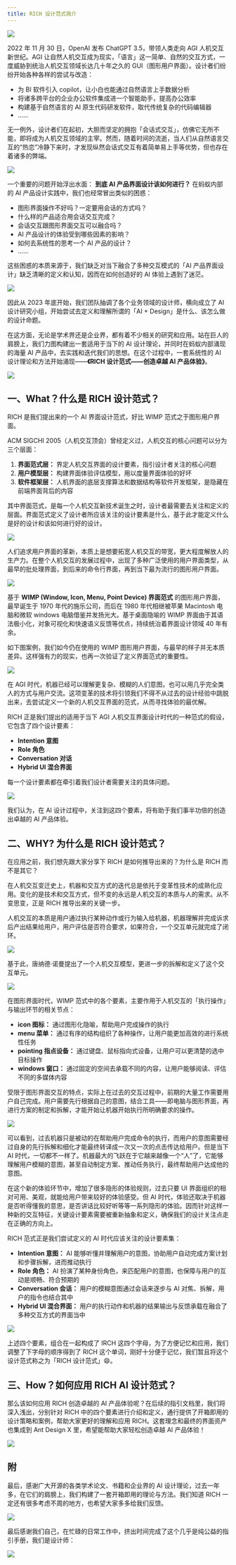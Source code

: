 ```yaml
---
title: RICH 设计范式简介
---
```


![](https://mdn.alipayobjects.com/huamei_iwk9zp/afts/img/A*31g-RpB6F6UAAAAAAAAAAAAADgCCAQ/fmt.webp)

2022 年 11 月 30 日，OpenAI 发布 ChatGPT 3.5，带领人类走向 AGI 人机交互新世纪。AGI 让自然人机交互成为现实，「语言」这一简单、自然的交互方式，一度威胁到统治人机交互领域长达几十年之久的 GUI（图形用户界面）。设计者们纷纷开始各种各样的尝试与改造：

- 为 BI 软件引入 copilot，让小白也能通过自然语言上手数据分析
- 将诸多跨平台的企业办公软件集成进一个智能助手，提高办公效率
- 构建基于自然语言的 AI 原生代码研发软件，取代传统复杂的代码编辑器
- ……

无一例外，设计者们在起初，大胆而坚定的拥抱「会话式交互」，仿佛它无所不能，即将成为人机交互领域的主宰。然而，随着时间的流逝，当人们从自然语言交互的“热恋”冷静下来时，才发现纵然会话式交互有着简单易上手等优势，但也存在着诸多的弊端。

![](https://mdn.alipayobjects.com/huamei_iwk9zp/afts/img/A*RWo-R660OAoAAAAAAAAAAAAADgCCAQ/fmt.webp)

一个重要的问题开始浮出水面： **到底 AI 产品界面设计该如何进行？** 在蚂蚁内部的 AI 产品设计实践中，我们也经常冒出类似的困惑：

- 图形界面操作不好吗？一定要用会话的方式吗？
- 什么样的产品适合用会话交互完成？
- 会话交互跟图形界面交互可以融合吗？
- AI 产品设计的体验受到哪些因素的影响？
- 如何去系统性的思考一个 AI 产品的设计？
- ……

这些困惑的本质来源于，我们缺乏对当下融合了多种交互模式的「AI 产品界面设计」缺乏清晰的定义和认知，因而在如何创造好的 AI 体验上遇到了迷茫。

![](https://mdn.alipayobjects.com/huamei_iwk9zp/afts/img/A*5I5RRLM5N3kAAAAAAAAAAAAADgCCAQ/fmt.webp)

因此从 2023 年底开始，我们团队抽调了各个业务领域的设计师，横向成立了 AI 设计研究小组，开始尝试去定义和理解所谓的「AI + Design」是什么、该怎么做的设计命题。

在这方面，无论是学术界还是企业界，都有着不少相关的研究和应用。站在巨人的肩膀上，我们力图构建出一套适用于当下的 AI 设计理论，并同时在蚂蚁内部涌现的海量 AI 产品中，去实践和迭代我们的思想。在这个过程中，一套系统性的 AI 设计理论和方法开始涌现——**《RICH 设计范式——创造卓越 AI 产品体验》**。

![](https://mdn.alipayobjects.com/huamei_iwk9zp/afts/img/A*kMJkQLqIftsAAAAAAAAAAAAADgCCAQ/fmt.webp)

## 一、What？什么是 RICH 设计范式？

RICH 是我们提出来的一个 AI 界面设计范式，好比 WIMP 范式之于图形用户界面。

ACM SIGCHI 2005（人机交互顶会）曾经定义过，人机交互的核心问题可以分为三个层面：

1. **界面范式层：** 界定人机交互界面的设计要素，指引设计者关注的核心问题
2. **用户模型层：** 构建界面体验评估模型，用以度量界面体验的好坏
3. **软件框架层：** 人机界面的底层支撑算法和数据结构等软件开发框架，是隐藏在前端界面背后的内容

其中界面范式，是每一个人机交互新技术诞生之时，设计者最需要去关注和定义的层面。界面范式定义了设计者所应该关注的设计要素是什么，基于此才能定义什么是好的设计和该如何进行好的设计。

![](https://mdn.alipayobjects.com/huamei_iwk9zp/afts/img/A*g2WzS7qPuTcAAAAAAAAAAAAADgCCAQ/fmt.webp)

人们追求用户界面的革新，本质上是想要拓宽人机交互的带宽，更大程度解放人的生产力。在整个人机交互的发展过程中，出现了多种广泛使用的用户界面类型，从最早的批处理界面，到后来的命令行界面，再到当下最为流行的图形用户界面。

![](https://mdn.alipayobjects.com/huamei_iwk9zp/afts/img/A*cXCbRJO2Rl4AAAAAAAAAAAAADgCCAQ/fmt.webp)

基于 **WIMP (Window, Icon, Menu, Point Device) 界面范式** 的图形用户界面，最早诞生于 1970 年代的施乐公司，而后在 1980 年代相继被苹果 Macintosh 电脑和微软 windows 电脑借鉴并发扬光大。基于桌面隐喻的 WIMP 界面由于其语法极小化，对象可视化和快速语义反馈等优点，持续统治着界面设计领域 40 年有余。

如下图案例，我们如今仍在使用的 WIMP 图形用户界面，与最早的样子并无本质差异。这样强有力的现实，也再一次验证了定义界面范式的重要性。

![](https://mdn.alipayobjects.com/huamei_iwk9zp/afts/img/A*bSY2T5wecoEAAAAAAAAAAAAADgCCAQ/fmt.webp)

在 AGI 时代，机器已经可以理解更复杂、模糊的人们意图，也可以用几乎完全类人的方式与用户交流。这项变革的技术将引领我们不得不从过去的设计经验中跳脱出来，去尝试定义一个新的人机交互界面的范式，从而寻找体验的最优解。

RICH 正是我们提出的适用于当下 AGI 人机交互界面设计时代的一种范式的假设，它包含了四个设计要素：

- **Intention 意图**
- **Role 角色**
- **Conversation 对话**
- **Hybrid UI 混合界面**

每一个设计要素都在牵引着我们设计者需要关注的具体问题。

![](https://mdn.alipayobjects.com/huamei_iwk9zp/afts/img/A*6_m8SbyOmlYAAAAAAAAAAAAADgCCAQ/fmt.webp)

我们认为，在 AI 设计过程中，关注到这四个要素，将有助于我们事半功倍的创造出卓越的 AI 产品体验。

## 二、WHY? 为什么是 RICH 设计范式？

在应用之前，我们想先跟大家分享下 RICH 是如何推导出来的？为什么是 RICH 而不是其它？

在人机交互变迁史上，机器和交互方式的迭代总是依托于变革性技术的成熟化应用。变化的是技术和交互方式，但不变的永远是人机交互的本质与人的需求。从不变思变，正是 RICH 推导出来的关键一步。

人机交互的本质是用户通过执行某种动作或行为输入给机器，机器理解并完成诉求后产出结果给用户，用户评估是否符合要求，如果符合，一个交互单元就完成了闭环。

![](https://mdn.alipayobjects.com/huamei_iwk9zp/afts/img/A*bokiToyWY0QAAAAAAAAAAAAADgCCAQ/fmt.webp)

基于此，唐纳德·诺曼提出了一个人机交互模型，更进一步的拆解和定义了这个交互单元。

![](https://mdn.alipayobjects.com/huamei_iwk9zp/afts/img/A*KjCBRaG4PrkAAAAAAAAAAAAADgCCAQ/fmt.webp)

在图形界面时代，WIMP 范式中的各个要素，主要作用于人机交互的「执行操作」与输出环节的相关节点：

- **icon 图标：** 通过图形化隐喻，帮助用户完成操作的执行
- **menu 菜单：** 通过有序的结构组织了各种操作，让用户能更加高效的进行系统性任务
- **pointing 指点设备：** 通过键盘、鼠标指向式设备，让用户可以更清楚的选中目标操作
- **windows 窗口：** 通过固定的空间去承载不同的内容，让用户能够阅读、评估不同的多媒体内容

受限于图形界面交互的特点，实际上在过去的交互过程中，前期的大量工作需要用户自己完成。用户需要先行根据自己的意图，结合工具——即电脑与图形界面，再进行方案的制定和拆解，才能开始让机器开始执行所明确要求的操作。

![](https://mdn.alipayobjects.com/huamei_iwk9zp/afts/img/A*PvCFRqxBjscAAAAAAAAAAAAADgCCAQ/fmt.webp)

可以看到，过去机器只是被动的在帮助用户完成命令的执行，而用户的意图需要经过自身的先行拆解和细化才能最终转译成一次又一次的点击传达给用户。但是当下 AI 时代，一切都不一样了。机器最大的飞跃在于它越来越像一个“人”了，它能够理解用户模糊的意图，甚至自动制定方案、推动任务执行，最终帮助用户达成他的意图。

在这个新的体验环节中，增加了很多隐形的体验规则，过去只要 UI 界面组织的相对可用、美观，就能给用户带来较好的体验感受。但 AI 时代，体验还取决于机器是否听得懂我的意思，是否讲话比较好听等等一系列隐形的体验。因而针对这样一种新的交互特征，关键设计要素需要被重新抽象和定义，确保我们的设计关注点走在正确的方向上。

RICH 范式正是我们尝试定义的 AI 时代应该关注的设计要素集：

- **Intention 意图：** AI 能够听懂并理解用户的意图，协助用户自动完成方案计划和步骤拆解，进而推动执行
- **Role 角色：** AI 扮演了某种身份角色，来匹配用户的意图，也保障与用户的互动是顺畅、符合预期的
- **Conversation 会话：** 用户的模糊意图通过会话来逐步与 AI 对焦、拆解，用户的指令也结合其中
- **Hybrid UI 混合界面：** 用户的执行动作和机器的结果输出与反馈承载在融合了多种交互方式的界面当中

![](https://mdn.alipayobjects.com/huamei_iwk9zp/afts/img/A*0ZkdTZND-b8AAAAAAAAAAAAADgCCAQ/fmt.webp)

上述四个要素，组合在一起构成了 IRCH 这四个字母，为了方便记忆和应用，我们调整了下字母的顺序得到了 RICH 这个单词，刚好十分便于记忆，我们暂且将这个设计范式称之为「RICH 设计范式」😄。

## 三、How？如何应用 RICH AI 设计范式？

那么该如何应用 RICH 创造卓越的 AI 产品体验呢？在后续的指引文档里，我们将深入浅出，分别针对 RICH 中的四个要素进行介绍和定义，通行提供了开箱即用的设计策略和案例，帮助大家更好的理解和应用 RICH。这套理念和最终的界面资产也集成到 Ant Design X 里，希望能帮助大家轻松创造卓越 AI 产品体验！

![](https://mdn.alipayobjects.com/huamei_iwk9zp/afts/img/A*eWaFS6DiXtYAAAAAAAAAAAAADgCCAQ/fmt.webp)

## 附

最后，感谢广大开源的各类学术论文、书籍和企业界的 AI 设计理论，过去一年多，在它们的肩膀上，我们构建了一套开箱即用的理论与方法。我们知道 RICH 一定还有很多考虑不周的地方，也希望大家多多给我们反馈。

![](https://mdn.alipayobjects.com/huamei_iwk9zp/afts/img/A*tEwGRIqUGVQAAAAAAAAAAAAADgCCAQ/fmt.webp)

最后感谢我们自己，在忙碌的日常工作中，挤出时间完成了这个几乎是纯公益的指引手册，我们是设计师：

![](https://mdn.alipayobjects.com/huamei_iwk9zp/afts/img/A*h6ZdTq2Bur4AAAAAAAAAAAAADgCCAQ/fmt.webp)
